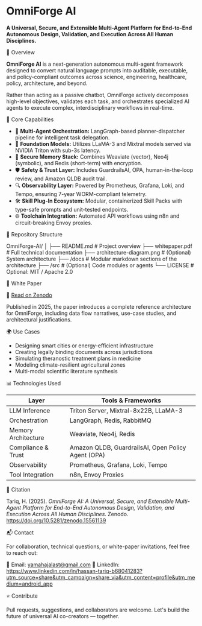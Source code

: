 # OmniForge AI

**A Universal, Secure, and Extensible Multi-Agent Platform for End-to-End Autonomous Design, Validation, and Execution Across All Human Disciplines.**





 🧠 Overview

**OmniForge AI** is a next-generation autonomous multi-agent framework designed to convert natural language prompts into auditable, executable, and policy-compliant outcomes across science, engineering, healthcare, policy, architecture, and beyond.

Rather than acting as a passive chatbot, OmniForge actively decomposes high-level objectives, validates each task, and orchestrates specialized AI agents to execute complex, interdisciplinary workflows in real-time.



🚀 Core Capabilities

- 🧩 **Multi-Agent Orchestration:** LangGraph-based planner-dispatcher pipeline for intelligent task delegation.
- 🧠 **Foundation Models:** Utilizes LLaMA-3 and Mixtral models served via NVIDIA Triton with sub-3s latency.
- 🔐 **Secure Memory Stack:** Combines Weaviate (vector), Neo4j (symbolic), and Redis (short-term) with encryption.
- 🛡️ **Safety & Trust Layer:** Includes GuardrailsAI, OPA, human-in-the-loop review, and Amazon QLDB audit trail.
- 🔍 **Observability Layer:** Powered by Prometheus, Grafana, Loki, and Tempo, ensuring 7-year WORM-compliant telemetry.
- 🛠️ **Skill Plug-In Ecosystem:** Modular, containerized Skill Packs with type-safe prompts and unit-tested endpoints.
- 🌐 **Toolchain Integration:** Automated API workflows using n8n and circuit-breaking Envoy proxies.



 📁 Repository Structure

OmniForge-AI/ │ ├── README.md                # Project overview ├── whitepaper.pdf           # Full technical documentation ├── architecture-diagram.png # (Optional) System architecture ├── /docs                    # Modular markdown sections of the architecture ├── /src                     # (Optional) Code modules or agents └── LICENSE                  # Optional: MIT / Apache 2.0



 📄 White Paper

📘 [Read on Zenodo](https://doi.org/10.5281/zenodo.15561139)

Published in 2025, the paper introduces a complete reference architecture for OmniForge, including data flow narratives, use-case studies, and architectural justifications.



 🌍 Use Cases

- Designing smart cities or energy-efficient infrastructure
- Creating legally binding documents across jurisdictions
- Simulating theranostic treatment plans in medicine
- Modeling climate-resilient agricultural zones
- Multi-modal scientific literature synthesis



 📊 Technologies Used

| Layer                 | Tools & Frameworks                                   |
|----------------------|------------------------------------------------------|
| LLM Inference        | Triton Server, Mixtral-8x22B, LLaMA-3                |
| Orchestration        | LangGraph, Redis, RabbitMQ                           |
| Memory Architecture  | Weaviate, Neo4j, Redis                               |
| Compliance & Trust   | Amazon QLDB, GuardrailsAI, Open Policy Agent (OPA)  |
| Observability        | Prometheus, Grafana, Loki, Tempo                     |
| Tool Integration     | n8n, Envoy Proxies                                   |


 📑 Citation

Tariq, H. (2025). *OmniForge AI: A Universal, Secure, and Extensible Multi-Agent Platform for End-to-End Autonomous Design, Validation, and Execution Across All Human Disciplines*. Zenodo. https://doi.org/10.5281/zenodo.15561139



 📬 Contact

For collaboration, technical questions, or white-paper invitations, feel free to reach out:

📧 Email: yamahajalast@gmail.com
🔗 LinkedIn: https://www.linkedin.com/in/hassan-tariq-b68041283?utm_source=share&utm_campaign=share_via&utm_content=profile&utm_medium=android_app



 



 ⭐ Contribute

Pull requests, suggestions, and collaborators are welcome. Let's build the future of universal AI co-creators — together.
